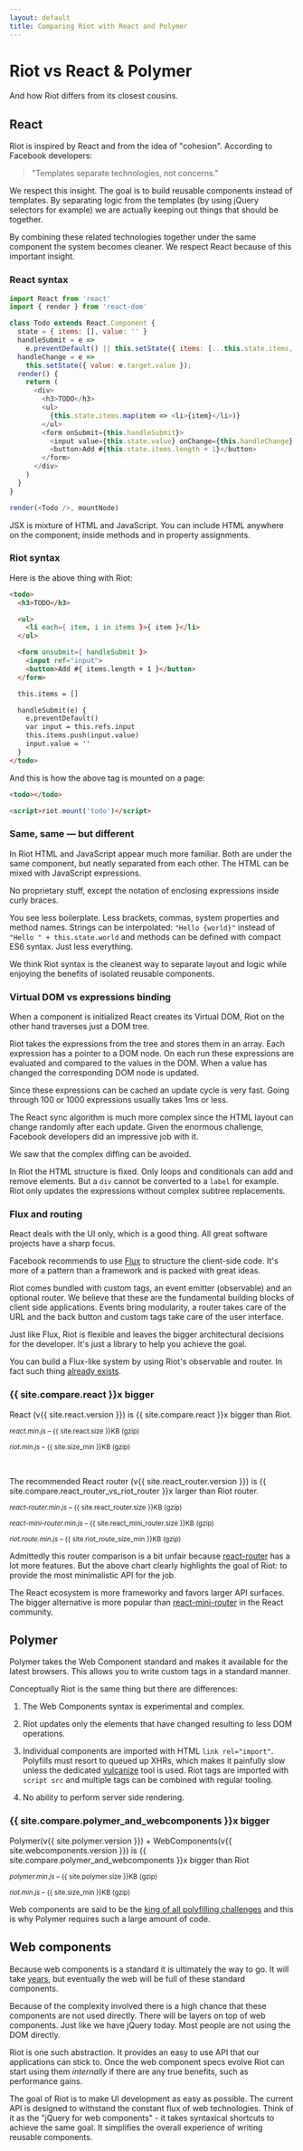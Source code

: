 ```yaml
---
layout: default
title: Comparing Riot with React and Polymer
---
```


# **Riot** vs **React** & **Polymer**

And how Riot differs from its closest cousins.

## React

Riot is inspired by React and from the idea of "cohesion". According to Facebook developers:

> "Templates separate technologies, not concerns."

We respect this insight. The goal is to build reusable components instead of templates. By separating logic from the templates (by using jQuery selectors for example) we are actually keeping out things that should be together.

By combining these related technologies together under the same component the system becomes cleaner. We respect React because of this important insight.

### React syntax

``` javascript
import React from 'react'
import { render } from 'react-dom'

class Todo extends React.Component {
  state = { items: [], value: '' }
  handleSubmit = e =>
    e.preventDefault() || this.setState({ items: [...this.state.items, this.state.value], value: '' })
  handleChange = e =>
    this.setState({ value: e.target.value });
  render() {
    return (
      <div>
        <h3>TODO</h3>
        <ul>
          {this.state.items.map(item => <li>{item}</li>)}
        </ul>
        <form onSubmit={this.handleSubmit}>
          <input value={this.state.value} onChange={this.handleChange} />
          <button>Add #{this.state.items.length + 1}</button>
        </form>
      </div>
    )
  }
}

render(<Todo />, mountNode)
```

JSX is mixture of HTML and JavaScript. You can include HTML anywhere on the component; inside methods and in property assignments.


### Riot syntax

Here is the above thing with Riot:

``` html
<todo>
  <h3>TODO</h3>

  <ul>
    <li each={ item, i in items }>{ item }</li>
  </ul>

  <form onsubmit={ handleSubmit }>
    <input ref="input">
    <button>Add #{ items.length + 1 }</button>
  </form>

  this.items = []

  handleSubmit(e) {
    e.preventDefault()
    var input = this.refs.input
    this.items.push(input.value)
    input.value = ''
  }
</todo>
```

And this is how the above tag is mounted on a page:

``` html
<todo></todo>

<script>riot.mount('todo')</script>
```

### Same, same — but different

In Riot HTML and JavaScript appear much more familiar. Both are under the same component, but neatly separated from each other. The HTML can be mixed with JavaScript expressions.

No proprietary stuff, except the notation of enclosing expressions inside curly braces.

You see less boilerplate. Less brackets, commas, system properties and method names. Strings can be interpolated: `"Hello {world}"` instead of `"Hello " + this.state.world` and methods can be defined with compact ES6 syntax. Just less everything.

We think Riot syntax is the cleanest way to separate layout and logic while enjoying the benefits of isolated reusable components.


### Virtual DOM vs expressions binding

When a component is initialized React creates its Virtual DOM, Riot on the other hand traverses just a DOM tree.

Riot takes the expressions from the tree and stores them in an array. Each expression has a pointer to a DOM node. On each run these expressions are evaluated and compared to the values in the DOM. When a value has changed the corresponding DOM node is updated.

Since these expressions can be cached an update cycle is very fast. Going through 100 or 1000 expressions usually takes 1ms or less.

The React sync algorithm is much more complex since the HTML layout can change randomly after each update. Given the enormous challenge, Facebook developers did an impressive job with it.

We saw that the complex diffing can be avoided.

In Riot the HTML structure is fixed. Only loops and conditionals can add and remove elements. But a `div` cannot be converted to a `label` for example. Riot only updates the expressions without complex subtree replacements.


### Flux and routing

React deals with the UI only, which is a good thing. All great software projects have a sharp focus.

Facebook recommends to use [Flux](http://facebook.github.io/flux/docs/overview.html) to structure the client-side code. It's more of a pattern than a framework and is packed with great ideas.

Riot comes bundled with custom tags, an event emitter (observable) and an optional router. We believe that these are the fundamental building blocks of client side applications. Events bring modularity, a router takes care of the URL and the back button and custom tags take care of the user interface.

Just like Flux, Riot is flexible and leaves the bigger architectural decisions for the developer. It's just a library to help you achieve the goal.

You can build a Flux-like system by using Riot's observable and router. In fact such thing [already exists](https://github.com/jimsparkman/RiotControl).


### {{ site.compare.react }}x bigger

React (v{{ site.react.version }}) is {{ site.compare.react }}x bigger than Riot.

<small><em>react.min.js</em> – {{ site.react.size }}KB (gzip)</small>
<span class="bar red"></span>

<small><em>riot.min.js</em> – <span class="riot-size">{{ site.size_min }}KB (gzip)</span></small>
<span class="bar blue" style="width: {{ site.size_min | divided_by: site.react.size | times: 100 }}%"></span>

<br>

The recommended React router (v{{ site.react_router.version }}) is {{ site.compare.react_router_vs_riot_router }}x larger than Riot router.

<small><em>react-router.min.js</em> – {{ site.react_router.size }}KB (gzip)</small>
<span class="bar red"></span>

<small><em>react-mini-router.min.js</em> – {{ site.react_mini_router.size }}KB (gzip)</small>
<span class="bar red" style="width: {{ site.react_mini_router.size | divided_by: site.react_router.size | times: 100 }}%"></span>

<small><em>riot.route.min.js</em> – {{ site.riot_route_size_min }}KB (gzip)</small>
<span class="bar blue" style="width:{{ site.riot_route_size_min | divided_by: site.react_router.size | times:100 }}%"></span>

Admittedly this router comparison is a bit unfair because [react-router](https://github.com/rackt/react-router) has a lot more features. But the above chart clearly highlights the goal of Riot: to provide the most minimalistic API for the job.

The React ecosystem is more frameworky and favors larger API surfaces. The bigger alternative is more popular than [react-mini-router](https://github.com/larrymyers/react-mini-router) in the React community.


## Polymer

Polymer takes the Web Component standard and makes it available for the latest browsers. This allows you to write custom tags in a standard manner.

Conceptually Riot is the same thing but there are differences:

1. The Web Components syntax is experimental and complex.

2. Riot updates only the elements that have changed resulting to less DOM operations.

3. Individual components are imported with HTML `link rel="import"`. Polyfills must resort to queued up XHRs, which makes it painfully slow unless the dedicated [vulcanize](https://github.com/polymer/vulcanize) tool is used. Riot tags are imported with `script src` and multiple tags can be combined with regular tooling.

4. No ability to perform server side rendering.


### {{ site.compare.polymer_and_webcomponents }}x bigger

Polymer(v{{ site.polymer.version }}) + WebComponents(v{{ site.webcomponents.version }}) is {{ site.compare.polymer_and_webcomponents }}x bigger than Riot

<small><em>polymer.min.js</em> – {{ site.polymer.size }}KB (gzip)</small>
<span class="bar red"></span>

<small><em>riot.min.js</em> – <span class="riot-size">{{ site.size_min }}KB (gzip)</span></small>
<span class="bar blue" style="width: {{ site.size_min | divided_by: site.polymer.size | times: 100 }}%"></span>

Web components are said to be the [king of all polyfilling challenges](http://developer.telerik.com/featured/web-components-arent-ready-production-yet/) and this is why Polymer requires such a large amount of code.


## Web components

Because web components is a standard it is ultimately the way to go. It will take [years](http://caniuse.com/#search=web%20components), but eventually the web will be full of these standard components.

Because of the complexity involved there is a high chance that these components are not used directly. There will be layers on top of web components. Just like we have jQuery today. Most people are not using the DOM directly.

Riot is one such abstraction. It provides an easy to use API that our applications can stick to. Once the web component specs evolve Riot can start using them *internally* if there are any true benefits, such as performance gains.

The goal of Riot is to make UI development as easy as possible. The current API is designed to withstand the constant flux of web technologies. Think of it as the "jQuery for web components" - it takes syntaxical shortcuts to achieve the same goal. It simplifies the overall experience of writing reusable components.
